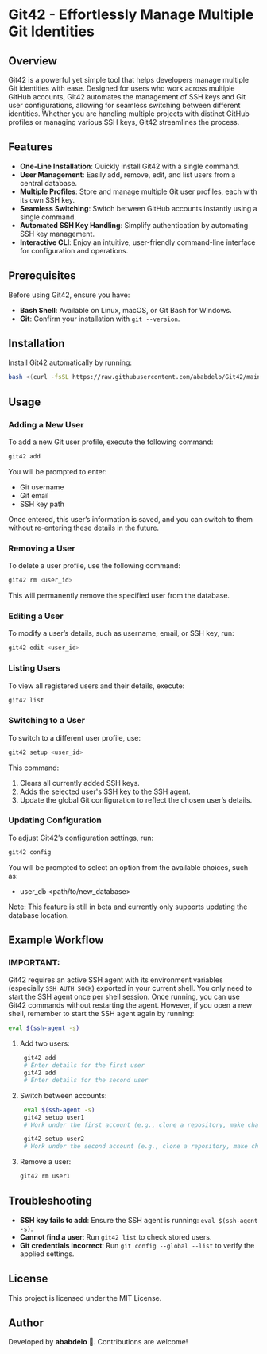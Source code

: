 # Git42 - Effortlessly Manage Multiple Git Identities

## Overview

Git42 is a powerful yet simple tool that helps developers manage multiple Git identities with ease. Designed for users who work across multiple GitHub accounts, Git42 automates the management of SSH keys and Git user configurations, allowing for seamless switching between different identities. Whether you are handling multiple projects with distinct GitHub profiles or managing various SSH keys, Git42 streamlines the process.

## Features

- **One-Line Installation**: Quickly install Git42 with a single command.
- **User Management**: Easily add, remove, edit, and list users from a central database.
- **Multiple Profiles**: Store and manage multiple Git user profiles, each with its own SSH key.
- **Seamless Switching**: Switch between GitHub accounts instantly using a single command.
- **Automated SSH Key Handling**: Simplify authentication by automating SSH key management.
- **Interactive CLI**: Enjoy an intuitive, user-friendly command-line interface for configuration and operations.

## Prerequisites

Before using Git42, ensure you have:

- **Bash Shell**: Available on Linux, macOS, or Git Bash for Windows.
- **Git**: Confirm your installation with `git --version`.

## Installation

Install Git42 automatically by running:

```bash
bash <(curl -fsSL https://raw.githubusercontent.com/ababdelo/Git42/main/install.sh)
```

## Usage

### Adding a New User

To add a new Git user profile, execute the following command:

```bash
git42 add
```

You will be prompted to enter:

- Git username
- Git email
- SSH key path

Once entered, this user’s information is saved, and you can switch to them without re-entering these details in the future.

### Removing a User

To delete a user profile, use the following command:

```bash
git42 rm <user_id>
```

This will permanently remove the specified user from the database.

### Editing a User

To modify a user’s details, such as username, email, or SSH key, run:

```bash
git42 edit <user_id>
```

### Listing Users

To view all registered users and their details, execute:

```bash
git42 list
```

### Switching to a User

To switch to a different user profile, use:

```bash
git42 setup <user_id>
```

This command:

1. Clears all currently added SSH keys.
2. Adds the selected user's SSH key to the SSH agent.
3. Update the global Git configuration to reflect the chosen user’s details.

### Updating Configuration

To adjust Git42’s configuration settings, run:

```bash
git42 config 
```

You will be prompted to select an option from the available choices, such as:

- user_db <path/to/new_database>

Note: This feature is still in beta and currently only supports updating the database location.

## Example Workflow

### IMPORTANT:
Git42 requires an active SSH agent with its environment variables (especially `SSH_AUTH_SOCK`) exported in your current shell. You only need to start the SSH agent once per shell session. Once running, you can use Git42 commands without restarting the agent. However, if you open a new shell, remember to start the SSH agent again by running:

```bash
eval $(ssh-agent -s)
```

1. Add two users:

   ```bash
    git42 add
    # Enter details for the first user
    git42 add
    # Enter details for the second user
   ```

2. Switch between accounts:

   ```bash
    eval $(ssh-agent -s)
    git42 setup user1
    # Work under the first account (e.g., clone a repository, make changes, commit, and push).

    git42 setup user2
    # Work under the second account (e.g., clone a repository, make changes, commit, and push).
   ```

3. Remove a user:

   ```bash
   git42 rm user1
   ```

## Troubleshooting

- **SSH key fails to add**: Ensure the SSH agent is running: `eval $(ssh-agent -s)`.
- **Cannot find a user**: Run `git42 list` to check stored users.
- **Git credentials incorrect**: Run `git config --global --list` to verify the applied settings.

## License

This project is licensed under the MIT License.

## Author

Developed by **ababdelo** 🚀. Contributions are welcome!
